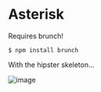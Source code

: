 # Asterisk

Requires brunch!

    $ npm install brunch



With the hipster skeleton...

![image](http://www.latimes.com/media/photo/2011-07/63171841.jpg)
